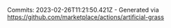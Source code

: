 Commits: 2023-02-26T11:21:50.421Z - Generated via https://github.com/marketplace/actions/artificial-grass
<br>

